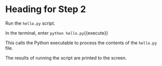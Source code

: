 # Heading for Step 2

Run the `hello.py` script.

In the terminal, enter `python hello.py`{{execute}}

This calls the Python executable to process the contents of the `hello.py` file.

The results of running the script are printed to the screen.

